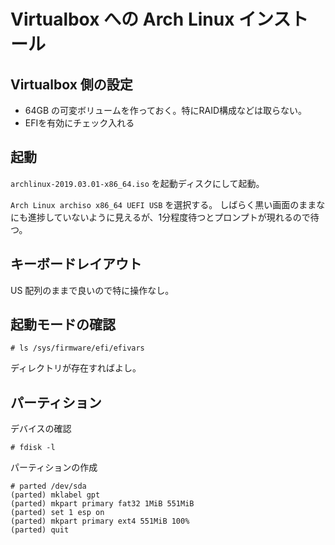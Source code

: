 # Virtualbox への Arch Linux インストール

## Virtualbox 側の設定

* 64GB の可変ボリュームを作っておく。特にRAID構成などは取らない。
* EFIを有効にチェック入れる

## 起動

`archlinux-2019.03.01-x86_64.iso` を起動ディスクにして起動。

`Arch Linux archiso x86_64 UEFI USB` を選択する。
しばらく黒い画面のままなにも進捗していないように見えるが、1分程度待つとプロンプトが現れるので待つ。

## キーボードレイアウト

US 配列のままで良いので特に操作なし。

## 起動モードの確認

```
# ls /sys/firmware/efi/efivars
```

ディレクトリが存在すればよし。

## パーティション

デバイスの確認

```
# fdisk -l
```

パーティションの作成

```
# parted /dev/sda
(parted) mklabel gpt
(parted) mkpart primary fat32 1MiB 551MiB
(parted) set 1 esp on
(parted) mkpart primary ext4 551MiB 100%
(parted) quit
```


